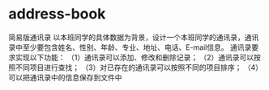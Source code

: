 # address-book
简易版通讯录
以本班同学的具体数据为背景，设计一个本班同学的通讯录，通讯录中至少要包含姓名、性别、年龄、专业、地址、电话、E-mail信息。
通讯录要求实现以下功能：
（1）通讯录可以添加、修改和删除记录；
（2）通讯录可以按照不同项目进行查找；
（3）对已存在的通讯录可以按照不同的项目排序；
（4）可以把通讯录中的信息保存到文件中
